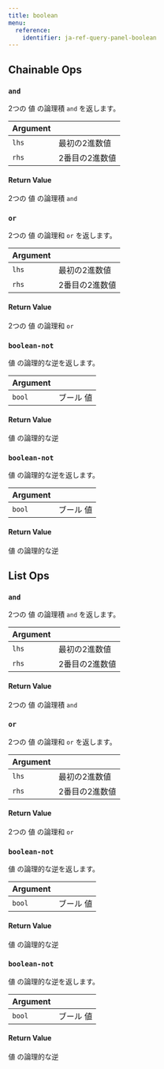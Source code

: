 ```yaml
---
title: boolean
menu:
  reference:
    identifier: ja-ref-query-panel-boolean
---
```


## Chainable Ops
<h3 id="and"><code>and</code></h3>

2つの 値 の論理積 `and` を返します。

| Argument |  |
| :--- | :--- |
| `lhs` | 最初の2進数値 |
| `rhs` | 2番目の2進数値 |

#### Return Value
2つの 値 の論理積 `and`

<h3 id="or"><code>or</code></h3>

2つの 値 の論理和 `or` を返します。

| Argument |  |
| :--- | :--- |
| `lhs` | 最初の2進数値 |
| `rhs` | 2番目の2進数値 |

#### Return Value
2つの 値 の論理和 `or`

<h3 id="boolean-not"><code>boolean-not</code></h3>

値 の論理的な逆を返します。

| Argument |  |
| :--- | :--- |
| `bool` | ブール 値 |

#### Return Value
値 の論理的な逆

<h3 id="boolean-not"><code>boolean-not</code></h3>

値 の論理的な逆を返します。

| Argument |  |
| :--- | :--- |
| `bool` | ブール 値 |

#### Return Value
値 の論理的な逆


## List Ops
<h3 id="and"><code>and</code></h3>

2つの 値 の論理積 `and` を返します。

| Argument |  |
| :--- | :--- |
| `lhs` | 最初の2進数値 |
| `rhs` | 2番目の2進数値 |

#### Return Value
2つの 値 の論理積 `and`

<h3 id="or"><code>or</code></h3>

2つの 値 の論理和 `or` を返します。

| Argument |  |
| :--- | :--- |
| `lhs` | 最初の2進数値 |
| `rhs` | 2番目の2進数値 |

#### Return Value
2つの 値 の論理和 `or`

<h3 id="boolean-not"><code>boolean-not</code></h3>

値 の論理的な逆を返します。

| Argument |  |
| :--- | :--- |
| `bool` | ブール 値 |

#### Return Value
値 の論理的な逆

<h3 id="boolean-not"><code>boolean-not</code></h3>

値 の論理的な逆を返します。

| Argument |  |
| :--- | :--- |
| `bool` | ブール 値 |

#### Return Value
値 の論理的な逆
